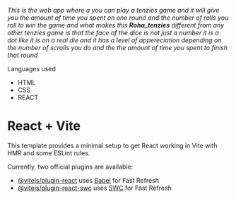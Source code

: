*This is the web app where a you can play a tenzies game and it will give you the amount of time you spent on one round and the number of rolls 
you roll to win the game and what makes this **Roha_tenzies** different from any other tenzies game is that the face of the dice is not just a number 
it is a dot like it is on a real die and it has a level of appereciation depending on the number of scrolls you do and the the amount of time you 
spent to finish that round*

Languages used 
- HTML 
- CSS
- REACT
# React + Vite

This template provides a minimal setup to get React working in Vite with HMR and some ESLint rules.

Currently, two official plugins are available:

- [@vitejs/plugin-react](https://github.com/vitejs/vite-plugin-react/blob/main/packages/plugin-react/README.md) uses [Babel](https://babeljs.io/) for Fast Refresh
- [@vitejs/plugin-react-swc](https://github.com/vitejs/vite-plugin-react-swc) uses [SWC](https://swc.rs/) for Fast Refresh
